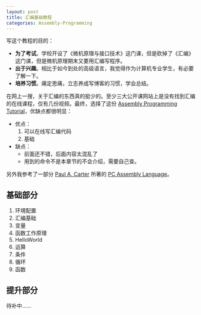 ```yaml
---
layout: post
title: 汇编基础教程
categories: Assembly-Programming
---
```


写这个教程的目的：

+ **为了考试**。学校开设了《微机原理与接口技术》这门课，但是砍掉了《汇编》这门课，但是微机原理期末又要用汇编写程序。
+ **出于兴趣**。相比于如今到处的高级语言，我觉得作为计算机专业学生，有必要了解一下。
+ **培养习惯**。痛定思痛，立志养成写博客的习惯，学会总结。

在网上一搜，关于汇编的东西真的挺少的。至少三大公开课网站上是没有找到汇编的在线课程，仅有几份视频。最终，选择了这份 [Assembly Programming Tutorial](https://www.tutorialspoint.com/assembly_programming/index.htm)，优缺点都很明显：

+ 优点：
  1. 可以在线写汇编代码
  2. 基础
+ 缺点：
  + 前面还不错，后面内容太混乱了
  + 用到的命令不是本章节的不会介绍，需要自己查。

另外我参考了一部分 [Paul A. Carter](http://pacman128.github.io/) 所著的 [PC Assembly Language](https://pacman128.github.io/static/pcasm-**book.pdf)。

## 基础部分

1. 环境配置
2. 汇编基础
3. 变量
4. 函数工作原理
5. HelloWorld
6. 运算
7. 条件
8. 循环
9. 函数

## 提升部分

待补中......

